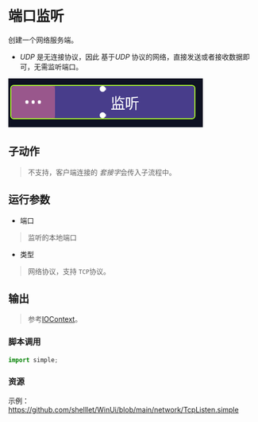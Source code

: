 # 端口监听 
创建一个网络服务端。

* *UDP* 是无连接协议，因此 基于*UDP* 协议的网络，直接发送或者接收数据即可，无需监听端口。

![TcpListen](./images/01.png ':size=90%')

## 子动作
> 不支持，客户端连接的 *套接字*会传入子流程中。

## 运行参数


* 端口
> 监听的本地端口
* 类型
> 网络协议，支持 `TCP`协议。

## 输出

> 参考[IOContext](../types/IOContext.md)。

### 脚本调用

```python
import simple;

```

### 资源

示例： https://github.com/shelllet/WinUi/blob/main/network/TcpListen.simple

